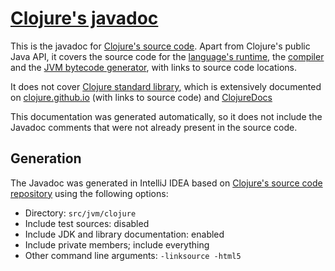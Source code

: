 # [Clojure's javadoc](https://alephyud.github.io/clojure-javadoc/index.html?overview-summary.html)

This is the javadoc for [Clojure's source code](https://github.com/clojure/clojure/).
Apart from Clojure's public Java API, it covers the source code for
the [language's runtime](https://alephyud.github.io/clojure-javadoc/clojure/lang/RT.html),
the [compiler](https://alephyud.github.io/clojure-javadoc/clojure/lang/Compiler.html) and
the [JVM bytecode generator](https://alephyud.github.io/clojure-javadoc/clojure/asm/package-summary.html),
with links to source code locations.

It does not cover [Clojure standard library](https://github.com/clojure/clojure/blob/master/src/clj/clojure),
 which is extensively documented on
[clojure.github.io](https://clojure.github.io/clojure/clojure.core-api.html) (with links to
source code) and [ClojureDocs](https://clojuredocs.org/core-library)

This documentation was generated automatically, so it does not include the Javadoc comments that were
not already present in the source code.

## Generation

The Javadoc was generated in IntelliJ IDEA based on [Clojure's source code
repository](https://github.com/clojure/clojure/) using the following options:

- Directory: `src/jvm/clojure`
- Include test sources: disabled
- Include JDK and library documentation: enabled
- Include private members; include everything
- Other command line arguments: `-linksource -html5`
